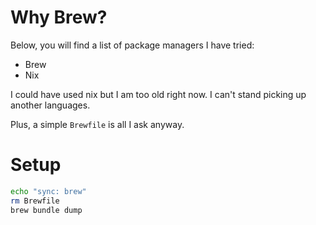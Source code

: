 # Why Brew?

Below, you will find a list of package managers I have tried:

- Brew
- Nix

I could have used nix but I am too old right now.
I can't stand picking up another languages.

Plus, a simple `Brewfile` is all I ask anyway.

# Setup

```sh
echo "sync: brew"
rm Brewfile
brew bundle dump
```
